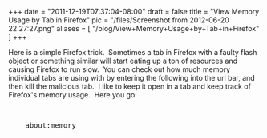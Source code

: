 
+++
date = "2011-12-19T07:37:04-08:00"
draft = false
title = "View Memory Usage by Tab in Firefox"
pic = "/files/Screenshot from 2012-06-20 22:27:27.png"
aliases = [
  "/blog/View+Memory+Usage+by+Tab+in+Firefox"
]
+++

<p>
	Here is a simple Firefox trick.  Sometimes a tab in Firefox with a faulty flash object or something similar will start eating up a ton of resources and causing Firefox to run slow.  You can check out how much memory individual tabs are using with by entering the following into the url bar, and then kill the malicious tab.  I like to keep it open in a tab and keep track of Firefox's memory usage.  Here you go:</p>
<p>
	 </p>
<pre>
	about:memory</pre>

